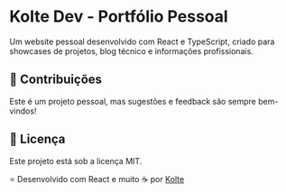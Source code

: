 # Kolte Dev - Portfólio Pessoal

Um website pessoal desenvolvido com React e TypeScript, criado para showcases de projetos, blog técnico e informações profissionais.

## 🤝 Contribuições

Este é um projeto pessoal, mas sugestões e feedback são sempre bem-vindos!

## 📝 Licença

Este projeto está sob a licença MIT.

⭐ Desenvolvido com React e muito ☕ por [Kolte](https://github.com/kolte)
